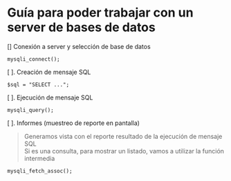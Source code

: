# Guía para poder trabajar con un server de bases de datos 

[] Conexión a server y selección de base de datos

    mysqli_connect();  

[ ]. Creación de mensaje SQL

    $sql = "SELECT ...";  

[ ]. Ejecución de mensaje SQL

    mysqli_query();  

[ ]. Informes (muestreo de reporte en pantalla)  

> Generamos vista con el reporte resultado de la ejecución de mensaje SQL  
> Si es una consulta, para mostrar un listado, vamos a utilizar 
> la función intermedia  

    mysqli_fetch_assoc();

